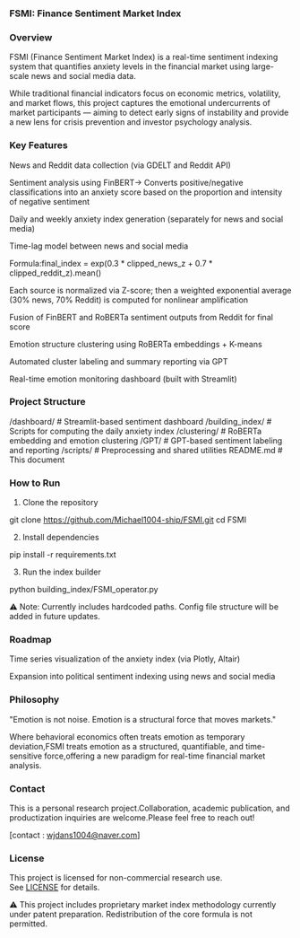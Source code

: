 ### FSMI: Finance Sentiment Market Index

### Overview

FSMI (Finance Sentiment Market Index) is a real-time sentiment indexing system that quantifies anxiety levels in the financial market using large-scale news and social media data.

While traditional financial indicators focus on economic metrics, volatility, and market flows, this project captures the emotional undercurrents of market participants — aiming to detect early signs of instability and provide a new lens for crisis prevention and investor psychology analysis.

### Key Features

News and Reddit data collection (via GDELT and Reddit API)

Sentiment analysis using FinBERT→ Converts positive/negative classifications into an anxiety score based on the proportion and intensity of negative sentiment

Daily and weekly anxiety index generation (separately for news and social media)

Time-lag model between news and social media

Formula:final_index = exp(0.3 * clipped_news_z + 0.7 * clipped_reddit_z).mean()

Each source is normalized via Z-score; then a weighted exponential average (30% news, 70% Reddit) is computed for nonlinear amplification

Fusion of FinBERT and RoBERTa sentiment outputs from Reddit for final score

Emotion structure clustering using RoBERTa embeddings + K-means

Automated cluster labeling and summary reporting via GPT

Real-time emotion monitoring dashboard (built with Streamlit)

### Project Structure

/dashboard/            # Streamlit-based sentiment dashboard
/building_index/       # Scripts for computing the daily anxiety index
/clustering/           # RoBERTa embedding and emotion clustering
/GPT/                  # GPT-based sentiment labeling and reporting
/scripts/              # Preprocessing and shared utilities
README.md              # This document

### How to Run

1. Clone the repository

git clone https://github.com/Michael1004-ship/FSMI.git
cd FSMI

2. Install dependencies

pip install -r requirements.txt

3. Run the index builder

python building_index/FSMI_operator.py

⚠️ Note: Currently includes hardcoded paths. Config file structure will be added in future updates.

### Roadmap

Time series visualization of the anxiety index (via Plotly, Altair)

Expansion into political sentiment indexing using news and social media

### Philosophy

"Emotion is not noise. Emotion is a structural force that moves markets."

Where behavioral economics often treats emotion as temporary deviation,FSMI treats emotion as a structured, quantifiable, and time-sensitive force,offering a new paradigm for real-time financial market analysis.

### Contact

This is a personal research project.Collaboration, academic publication, and productization inquiries are welcome.Please feel free to reach out!

[contact : wjdans1004@naver.com]

### License
This project is licensed for non-commercial research use.  
See [LICENSE](./LICENSE) for details.

⚠️ This project includes proprietary market index methodology currently under patent preparation. Redistribution of the core formula is not permitted.

